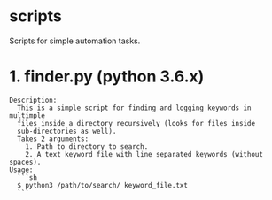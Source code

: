 # scripts
Scripts for simple automation tasks.

#    1. finder.py (python 3.6.x)
    Description:
      This is a simple script for finding and logging keywords in multimple
      files inside a directory recursively (looks for files inside
      sub-directories as well).
      Takes 2 arguments:
        1. Path to directory to search.
        2. A text keyword file with line separated keywords (without spaces).
    Usage:
      ```sh
      $ python3 /path/to/search/ keyword_file.txt
      ```

